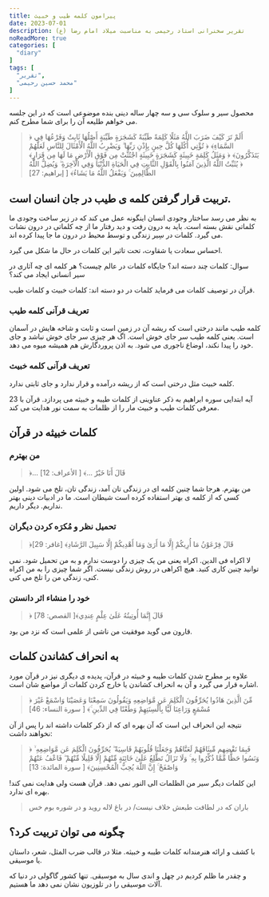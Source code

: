 ```yaml
---
title: پیرامون کلمه طیب و خبیث
date: 2023-07-01
description: تقریر سخنرانی استاد رحیمی به مناسبت میلاد امام رضا (ع)
noReadMore: true
categories: [
  "diary"
]
tags: [
  "تقریر",
  "محمد حسین رحیمی"
]
---
```


محصول سیر و سلوک سی و سه چهار ساله دینی بنده موضوعی است که در این جلسه می خواهم طلیعه آن را برای شما مطرح کنم.

> ﴿ أَلَمْ تَرَ كَيْفَ ضَرَبَ اللَّهُ مَثَلًا كَلِمَةً طَيِّبَةً كَشَجَرَةٍ طَيِّبَةٍ أَصْلُهَا ثَابِتٌ وَفَرْعُهَا فِي السَّمَاءِ﴾
﴿ تُؤْتِي أُكُلَهَا كُلَّ حِينٍ بِإِذْنِ رَبِّهَا ۗ وَيَضْرِبُ اللَّهُ الْأَمْثَالَ لِلنَّاسِ لَعَلَّهُمْ يَتَذَكَّرُونَ﴾
﴿ وَمَثَلُ كَلِمَةٍ خَبِيثَةٍ كَشَجَرَةٍ خَبِيثَةٍ اجْتُثَّتْ مِن فَوْقِ الْأَرْضِ مَا لَهَا مِن قَرَارٍ﴾
﴿ يُثَبِّتُ اللَّهُ الَّذِينَ آمَنُوا بِالْقَوْلِ الثَّابِتِ فِي الْحَيَاةِ الدُّنْيَا وَفِي الْآخِرَةِ ۖ وَيُضِلُّ اللَّهُ الظَّالِمِينَ ۚ وَيَفْعَلُ اللَّهُ مَا يَشَاءُ﴾
[ إبراهيم: 27]

## تربیت قرار گرفتن کلمه ی طیب در جان انسان است.

به نظر می رسد ساختار وجودی انسان اینگونه عمل می کند که در زیر ساخت وجودی ما کلماتی نقش بسته است. باید به درون رفت و دید رفتار ما از چه کلماتی در درون نشات می گیرد. کلمات در سِیر زندگی و توسط محیط در درون ما جا پیدا کرده اند.

احساس سعادت یا شقاوت، تحت تاثیر این کلمات در حال ما شکل می گیرد.

سوال: کلمات چند دسته اند؟ جایگاه کلمات در عالم چیست؟ هر کلمه ای چه آثاری در سیر انسانی ایجاد می کند؟

قرآن در توصیف کلمات می فرماید کلمات در دو دسته اند: کلمات خبیث و کلمات طیب.

### تعریف قرآنی کلمه طیب
کلمه طیب مانند درختی است که ریشه آن در زمین است و ثابت و شاخه هایش در آسمان است. یعنی کلمه طیب سر جای خوش است. اگ هر چیزی سر جای خوش نباشد و جای خود را پیدا نکند، اوضاع ناجوری می شود. به اذن پروردگارش هم همیشه میوه می دهد.

### تعریف قرآنی کلمه خبیث
کلمه خبیث مثل درختی است که از ریشه درآمده و قرار ندارد و جای ثابتی ندارد.

23 آیه ابتدایی سوره ابراهیم به ذکر عناوینی از کلمات طیبه و خبیثه می پردازد. قرآن با معرفی کلمات طیب و خبیث مار را از ظلمات به سمت نور هدایت می کند.

## کلمات خبیثه در قرآن

### من بهترم

> ﴿... قَالَ أَنَا خَيْرٌ ...﴾ [ الأعراف: 12]

من بهترم. هرجا شما چنین کلمه ای در زندگی تان آمد، زندگی تان، تلخ می شود. اولین کسی که از کلمه ی بهتر استفاده کرده است شیطان است. ما در ادبیات دینی بهتر نداریم. دیگر داریم.

### تحمیل نظر و مُکرَه کردن دیگران

> ﴿قَالَ فِرْعَوْنُ مَا أُرِيكُمْ إِلَّا مَا أَرَىٰ وَمَا أَهْدِيكُمْ إِلَّا سَبِيلَ الرَّشَادِ﴾ [غافر: 29]

لا اکراه فی الدین. اکراه یعنی من یک چیزی را دوست ندارم و به من تحمیل شود. نمی توانید چنین کاری کنید. هیچ اکراهی در روش زندگی نیست. اگر شما چیزی را به من اکراه کنی، زندگی من را تلخ می کنی.

### خود را منشاء اثر دانستن 

> ﴿ قَالَ إِنَّمَا أُوتِيتُهُ عَلَىٰ عِلْمٍ عِندِي﴾[ القصص: 78]

قارون می گوید موفقیت من ناشی از علمی است که نزد من بود.

## به انحراف کشاندن کلمات

علاوه بر مطرح شدن کلمات طیبه و خبیثه در قرآن، پدیده ی دیگری نیز در قرآن مورد اشاره قرار می گیرد و آن به انحراف کشاندن یا خارج کردن کلمات از مواضع شان است.

> ﴿ مِّنَ الَّذِينَ هَادُوا يُحَرِّفُونَ الْكَلِمَ عَن مَّوَاضِعِهِ وَيَقُولُونَ سَمِعْنَا وَعَصَيْنَا وَاسْمَعْ غَيْرَ مُسْمَعٍ وَرَاعِنَا لَيًّا بِأَلْسِنَتِهِمْ وَطَعْنًا فِي الدِّينِ ۚ﴾ [ سورة النساء: 46]

نتیجه این انحراف این است که آن بهره ای که از ذکر کلمات داشته اند را پس از آن نخواهند داشت:

> ﴿ فَبِمَا نَقْضِهِم مِّيثَاقَهُمْ لَعَنَّاهُمْ وَجَعَلْنَا قُلُوبَهُمْ قَاسِيَةً ۖ يُحَرِّفُونَ الْكَلِمَ عَن مَّوَاضِعِهِ ۙ وَنَسُوا حَظًّا مِّمَّا ذُكِّرُوا بِهِ ۚ وَلَا تَزَالُ تَطَّلِعُ عَلَىٰ خَائِنَةٍ مِّنْهُمْ إِلَّا قَلِيلًا مِّنْهُمْ ۖ فَاعْفُ عَنْهُمْ وَاصْفَحْ ۚ إِنَّ اللَّهَ يُحِبُّ الْمُحْسِنِينَ﴾ [ سورة المائدة: 13]

این کلمات دیگر سیر من الظلمات الی النور نمی دهد. قرآن هست ولی هدایت نمی کند! بهره ای ندارد.

> باران که در لطافت طبعش خلاف نیست/ در باغ لاله روید و در شوره بوم خس

## چگونه می توان تربیت کرد؟

با کشف و ارائه هنرمندانه کلمات طیبه و خبیثه. مثلا در قالب ضرب المثل، شعر، داستان یا موسیقی.

و چقدر ما ظلم کردیم در چهل و اندی سال به موسیقی. تنها کشور گاگولی در دنیا که آلات موسیقی را در تلوزیون نشان نمی دهد ما هستیم.



